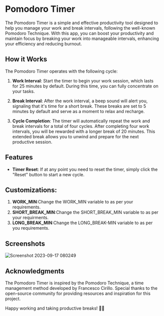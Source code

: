 # Pomodoro Timer

The Pomodoro Timer is a simple and effective productivity tool designed to help you manage your work and break intervals, following the well-known Pomodoro Technique. With this app, you can boost your productivity and maintain focus by breaking your work into manageable intervals, enhancing your efficiency and reducing burnout.

## How it Works

The Pomodoro Timer operates with the following cycle:

1. **Work Interval**: Start the timer to begin your work session, which lasts for 25 minutes by default. During this time, you can fully concentrate on your tasks.

2. **Break Interval**: After the work interval, a beep sound will alert you, signaling that it's time for a short break. These breaks are set to 5 minutes by default and serve as a moment to relax and recharge.

3. **Cycle Completion**: The timer will automatically repeat the work and break intervals for a total of four cycles. After completing four work intervals, you will be rewarded with a longer break of 20 minutes. This extended break allows you to unwind and prepare for the next productive session.

## Features

- **Timer Reset**: If at any point you need to reset the timer, simply click the "Reset" button to start a new cycle.

## Customizations:
1. **WORK_MIN**:Change the WORK_MIN variable to as per your requirements.
2. **SHORT_BREAK_MIN**:Change the SHORT_BREAK_MIN variable to as per your requirments.
3. **LONG_BREAK_MIN**:Change the LONG_BREAK-MIN variable to as per you requirements.




## Screenshots
![Screenshot 2023-09-17 080249](https://github.com/SaiNikhil1258/Python-Projects/assets/111006116/12d006b1-5638-42ca-b8d2-525d2e46bf7a)




## Acknowledgments
The Pomodoro Timer is inspired by the Pomodoro Technique, a time management method developed by Francesco Cirillo. Special thanks to the open-source community for providing resources and inspiration for this project.

Happy working and taking productive breaks! 🍅🚀
